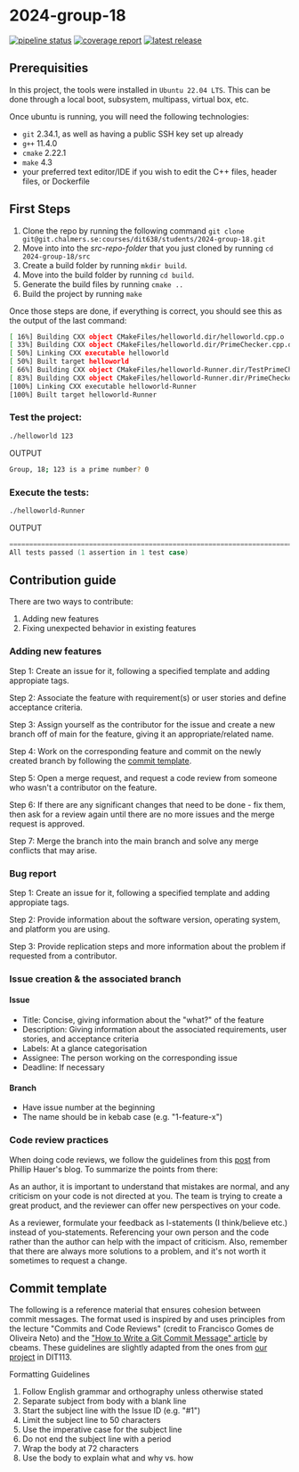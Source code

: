 # 2024-group-18

[![pipeline status](https://git.chalmers.se/courses/dit638/students/2024-group-18/badges/main/pipeline.svg)](https://git.chalmers.se/courses/dit638/students/2024-group-18/-/commits/main)
[![coverage report](https://git.chalmers.se/courses/dit638/students/2024-group-18/badges/main/coverage.svg)](https://git.chalmers.se/courses/dit638/students/2024-group-18/-/commits/main)
[![latest release](https://git.chalmers.se/courses/dit638/students/2024-group-18/badges/main/release.svg)](https://git.chalmers.se/courses/dit638/students/2024-group-18/-/commits/main)


## Prerequisities

In this project, the tools were installed in `Ubuntu 22.04 LTS`. This can be done through a local boot, subsystem, multipass, virtual box, etc.

Once ubuntu is running, you will need the following technologies:
- `git` 2.34.1, as well as having a public SSH key set up already
- `g++` 11.4.0
- `cmake` 2.22.1
- `make` 4.3
- your preferred text editor/IDE if you wish to edit the C++ files, header files, or Dockerfile

## First Steps

1. Clone the repo by running the following command `git clone git@git.chalmers.se:courses/dit638/students/2024-group-18.git`
2. Move into into the *src-repo-folder* that you just cloned by running `cd 2024-group-18/src`
3. Create a build folder by running `mkdir build`.
4. Move into the build folder by running `cd build`.
5. Generate the build files by running `cmake ..`
6. Build the project by running `make`

Once those steps are done, if everything is correct, you should see this as the output of the last command:

```bash
[ 16%] Building CXX object CMakeFiles/helloworld.dir/helloworld.cpp.o
[ 33%] Building CXX object CMakeFiles/helloworld.dir/PrimeChecker.cpp.o
[ 50%] Linking CXX executable helloworld
[ 50%] Built target helloworld
[ 66%] Building CXX object CMakeFiles/helloworld-Runner.dir/TestPrimeChecker.cpp.o
[ 83%] Building CXX object CMakeFiles/helloworld-Runner.dir/PrimeChecker.cpp.o
[100%] Linking CXX executable helloworld-Runner
[100%] Built target helloworld-Runner
```

### Test the project:

```bash
./helloworld 123
```

OUTPUT
```bash
Group, 18; 123 is a prime number? 0
```

### Execute the tests:

```bash
./helloworld-Runner
```

OUTPUT
```c
===============================================================================
All tests passed (1 assertion in 1 test case)
```

## Contribution guide
There are two ways to contribute:
1. Adding new features
2. Fixing unexpected behavior in existing features

### Adding new features

Step 1: Create an issue for it, following a specified template and adding appropiate tags.
 
Step 2: Associate the feature with requirement(s) or user stories and define acceptance criteria.

Step 3: Assign yourself as the contributor for the issue and create a new branch off of main for the feature, giving it an appropriate/related name.

Step 4: Work on the corresponding feature and commit on the newly created branch by following the [commit template](#commit-template).

Step 5: Open a merge request, and request a code review from someone who wasn't a contributor on the feature.

Step 6: If there are any significant changes that need to be done - fix them, then ask for a review again until there are no more issues and the merge request is approved.

Step 7: Merge the branch into the main branch and solve any merge conflicts that may arise.

### Bug report

Step 1: Create an issue for it, following a specified template and adding appropiate tags.

Step 2: Provide information about the software version, operating system, and platform you are using.

Step 3: Provide replication steps and more information about the problem if requested from a contributor.

### Issue creation & the associated branch

#### Issue
- Title: Concise, giving information about the "what?" of the feature
- Description: Giving information about the associated requirements, user stories, and acceptance criteria
- Labels: At a glance categorisation
- Assignee: The person working on the corresponding issue
- Deadline: If necessary

#### Branch
- Have issue number at the beginning
- The name should be in kebab case (e.g. "1-feature-x")

### Code review practices

When doing code reviews, we follow the guidelines from this [post](https://phauer.com/2018/code-review-guidelines/) from Phillip Hauer's blog. To summarize the points from there:

As an author, it is important to understand that mistakes are normal, and any criticism on your code is not directed at you. The team is trying to create a great product, and the reviewer can offer new perspectives on your code.

As a reviewer, formulate your feedback as I-statements (I think/believe etc.) instead of you-statements. Referencing your own person and the code rather than the author can help with the impact of criticism. Also, remember that there are always more solutions to a problem, and it's not worth it sometimes to request a change.

## Commit template

The following is a reference material that ensures cohesion between commit messages. The format used is inspired by and uses principles from the lecture "Commits and Code Reviews" (credit to Francisco Gomes de Oliveira Neto) and the ["How to Write a Git Commit Message" article](https://chris.beams.io/posts/git-commit/) by cbeams. These guidelines are slightly adapted from the ones from [our project](https://git.chalmers.se/courses/dit113/2023/group-12/boombox/-/wikis/Commit%20Template) in DIT113.

Formatting Guidelines
1. Follow English grammar and orthography unless otherwise stated
2. Separate subject from body with a blank line
3. Start the subject line with the Issue ID (e.g. "#1")
4. Limit the subject line to 50 characters
5. Use the imperative case for the subject line
6. Do not end the subject line with a period
7. Wrap the body at 72 characters
8. Use the body to explain what and why vs. how